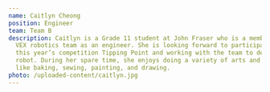 ```yaml
---
name: Caitlyn Cheong
position: Engineer
team: Team B
description: Caitlyn is a Grade 11 student at John Fraser who is a member of the
  VEX robotics team as an engineer. She is looking forward to participating in
  this year’s competition Tipping Point and working with the team to develop a
  robot. During her spare time, she enjoys doing a variety of arts and crafts,
  like baking, sewing, painting, and drawing.
photo: /uploaded-content/caitlyn.jpg
---
```

